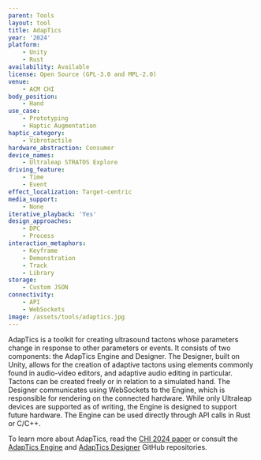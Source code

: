 ```yaml
---
parent: Tools
layout: tool
title: AdapTics
year: '2024'
platform:
    - Unity
    - Rust
availability: Available
license: Open Source (GPL-3.0 and MPL-2.0)
venue:
    - ACM CHI
body_position:
    - Hand
use_case:
    - Prototyping
    - Haptic Augmentation
haptic_category:
    - Vibrotactile
hardware_abstraction: Consumer
device_names:
    - Ultraleap STRATOS Explore
driving_feature:
    - Time
    - Event
effect_localization: Target-centric
media_support:
    - None
iterative_playback: 'Yes'
design_approaches:
    - DPC
    - Process
interaction_metaphors:
    - Keyframe
    - Demonstration
    - Track
    - Library
storage:
    - Custom JSON
connectivity:
    - API
    - WebSockets
image: /assets/tools/adaptics.jpg
---
```

AdapTics is a toolkit for creating ultrasound tactons whose parameters change in response to other parameters or events.
It consists of two components: the AdapTics Engine and Designer. The Designer, built on Unity, allows for the creation of adaptive tactons using elements commonly found in audio-video editors, and adaptive audio editing in particular. Tactons can be created freely or in relation to a simulated hand. The Designer communicates using WebSockets to the Engine, which is responsible for rendering on the connected hardware. While only Ultraleap devices are supported as of writing, the Engine is designed to support future hardware. The Engine can be used directly through API calls in Rust or C/C++.

To learn more about AdapTics, read the [CHI 2024 paper](https://doi.org/10.1145/3613904.3642090) or consult the
[AdapTics Engine](https://github.com/AdaptiveHaptics/AdapticsEngine) and [AdapTics Designer](https://github.com/AdaptiveHaptics/AdapticsDesigner) GitHub repositories.
